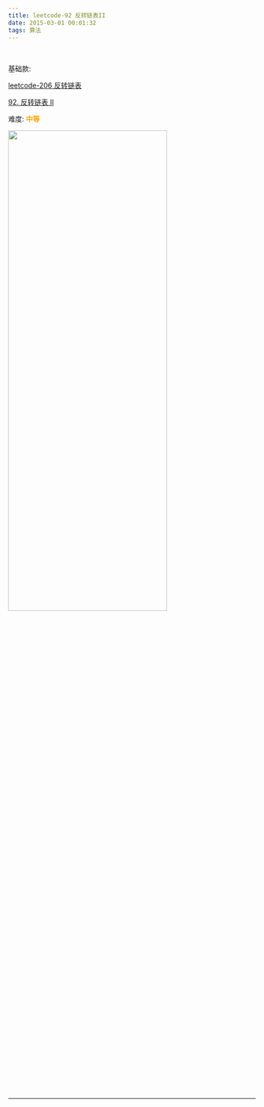 ```yaml
---
title: leetcode-92 反转链表II
date: 2015-03-01 00:01:32
tags: 算法
---
```




<br>

基础款:

[leetcode-206 反转链表](http://www.dashen.tech/2015/03/01/leetcode-206-%E5%8F%8D%E8%BD%AC%E9%93%BE%E8%A1%A8/)


[92. 反转链表 II](https://leetcode-cn.com/problems/reverse-linked-list-ii/)

难度:  <font color="orange">**中等**</font>


<img src="leetcode-92-反转链表II/0.png" width = 80% height = 50% />


<br>

---

<br>